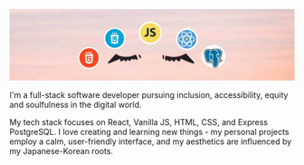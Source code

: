![Mira-Kine-Banner](./github.JPG)

I'm a full-stack software developer pursuing inclusion, accessibility, equity and soulfulness in the digital world.

My tech stack focuses on React, Vanilla JS, HTML, CSS, and Express PostgreSQL.
I love creating and learning new things - my personal projects employ a calm, user-friendly interface, and my aesthetics are influenced by my Japanese-Korean roots.

